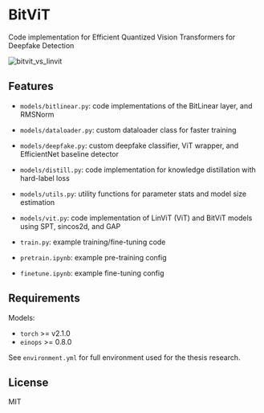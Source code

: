 # BitViT
Code implementation for Efficient Quantized Vision Transformers for Deepfake Detection

![bitvit_vs_linvit](https://github.com/user-attachments/assets/db6f3a79-8014-43e4-b82b-810476502d41)

## Features

- `models/bitlinear.py`: code implementations of the BitLinear layer, and RMSNorm
- `models/dataloader.py`: custom dataloader class for faster training
- `models/deepfake.py`: custom deepfake classifier, ViT wrapper, and EfficientNet baseline detector
- `models/distill.py`: code implementation for knowledge distillation with hard-label loss
- `models/utils.py`: utility functions for parameter stats and model size estimation
- `models/vit.py`: code implementation of LinViT (ViT) and BitViT models using SPT, sincos2d, and GAP

- `train.py`: example training/fine-tuning code 
- `pretrain.ipynb`: example pre-training config
- `finetune.ipynb`: example fine-tuning config

## Requirements

Models:
  - `torch` >= v2.1.0
  - `einops` >= 0.8.0

See `environment.yml` for full environment used for the thesis research.

## License
MIT
